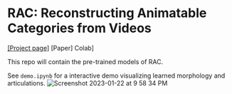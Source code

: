 # RAC: Reconstructing Animatable Categories from Videos

[[Project page]](https://www.contrib.andrew.cmu.edu/~gengshay/rac-www/) [Paper] Colab]

This repo will contain the pre-trained models of RAC.

See `demo.ipynb` for a interactive demo visualizing learned morphology and articulations.
![Screenshot 2023-01-22 at 9 58 34 PM](https://user-images.githubusercontent.com/13134872/213958804-a78f2a17-bea6-46ac-8a9c-8e321ff4df44.png)
